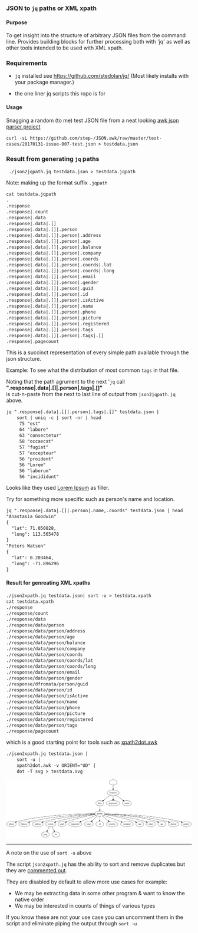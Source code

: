 
### JSON to `jq` paths  or XML xpath

#### Purpose
To get insight into the structure of arbitrary JSON files from the command line.
Provides building blocks for further processing both with 'jq' as well as other tools
intended to be used with XML xpath.



### Requirements

 - `jq` installed see https://github.com/stedolan/jq/
(Most likely installs with your package manager.)

 - the one liner jq scripts this ropo is for

#### Usage

Snagging a random (to me) test JSON file from a neat looking
[awk json parser project](https://github.com/step-/JSON.awk)

```
curl -sL https://github.com/step-/JSON.awk/raw/master/test-cases/20170131-issue-007-test.json > testdata.json
```
### Result from generating `jq` paths
```
 ./json2jqpath.jq testdata.json > testdata.jqpath
```
Note: making up the format suffix `.jqpath`

```
cat testdata.jqpath
.
.response
.response|.count
.response|.data
.response|.data|.[]
.response|.data|.[]|.person
.response|.data|.[]|.person|.address
.response|.data|.[]|.person|.age
.response|.data|.[]|.person|.balance
.response|.data|.[]|.person|.company
.response|.data|.[]|.person|.coords
.response|.data|.[]|.person|.coords|.lat
.response|.data|.[]|.person|.coords|.long
.response|.data|.[]|.person|.email
.response|.data|.[]|.person|.gender
.response|.data|.[]|.person|.guid
.response|.data|.[]|.person|.id
.response|.data|.[]|.person|.isActive
.response|.data|.[]|.person|.name
.response|.data|.[]|.person|.phone
.response|.data|.[]|.person|.picture
.response|.data|.[]|.person|.registered
.response|.data|.[]|.person|.tags
.response|.data|.[]|.person|.tags|.[]
.response|.pagecount

```
This is a succinct representation of every simple path available through the json structure.


Example:
To see what the distribution of most common `tags` in that file.

Noting that the path agrument to the next '`jq`  call  
   **".response|.data|.[]|.person|.tags|.[]"**  
is cut-n-paste from the next to last line of output from
`json2jqpath.jq`  above.


```
jq ".response|.data|.[]|.person|.tags|.[]" testdata.json |
    sort | uniq -c | sort -nr | head
     75 "est"
     64 "labore"
     63 "consectetur"
     58 "occaecat"
     57 "fugiat"
     57 "excepteur"
     56 "proident"
     56 "Lorem"
     56 "laborum"
     56 "incididunt"
```

Looks like they used [Lorem Ipsum](https://en.wikipedia.org/wiki/Lorem_ipsum) as filler.

Try for something more specific such as person's name and location.
```
jq ".response|.data|.[]|.person|.name,.coords" testdata.json | head
"Anastasia Goodwin"
{
  "lat": 71.050828,
  "long": 113.565478
}
"Peters Watson"
{
  "lat": 0.203464,
  "long": -71.896296
}

```

#### Result for genreating XML xpaths
```
./json2xpath.jq testdata.json| sort -u > testdata.xpath
cat testdata.xpath
./response
./response/count
./response/data
./response/data/person
./response/data/person/address
./response/data/person/age
./response/data/person/balance
./response/data/person/company
./response/data/person/coords
./response/data/person/coords/lat
./response/data/person/coords/long
./response/data/person/email
./response/data/person/gender
./response/dfromata/person/guid
./response/data/person/id
./response/data/person/isActive
./response/data/person/name
./response/data/person/phone
./response/data/person/picture
./response/data/person/registered
./response/data/person/tags
./response/pagecount
```

which is a good starting point for tools such as [xpath2dot.awk](https://github.com/TomConlin/xpath2dot)


```
./json2xpath.jq testdata.json |
    sort -u |
    xpath2dot.awk -v ORIENT="UD" |
    dot -T svg > testdata.svg

```

![testdata.svg](https://github.com/TomConlin/json2xpath/blob/master/testdata.svg)


--------

A note on the use of `sort -u` above

The script `json2xpath.jq` has the ability to sort and remove duplicates but they
are [commented out](https://github.com/TomConlin/json2xpath/blob/master/json2xpath.jq#L14).

They are disabled by default to allow more use cases
for example:

 - We may be extracting data in some other program & want to know the native order
 - We may be interested in counts of things of various types

If you know these are not your use case you can uncomment them in the script
and eliminate piping the output through  `sort -u`
